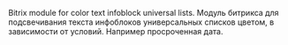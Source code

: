 Bitrix module for color text infoblock universal lists. 
Модуль битрикса для подсвечивания текста инфоблоков универсальных списков цветом, в зависимости от условий. Например просроченная дата.
